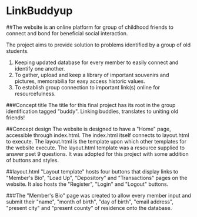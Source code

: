 # LinkBuddyup

##The website is an online platform for group of childhood friends to connect and bond for beneficial social interaction.

The project aims to provide solution to problems identified by a group of old students.
1. Keeping updated database for every member to easily connect and identify one another.
2. To gather, upload and keep a library of important souvenirs and pictures, memorabilia for easy access historic values.
3. To establish group connection to important link(s) online for resourcefulness.

###Concept title
The title for this final project has its root in the group identification tagged "buddy". Linking buddies, translates to uniting old friends!

##Concept design
The website is designed to have a "Home" page, accessible through index.html. The index.html itself connects to layout.html to execute. 
The layout.html is the template upon which other templates for the website execute. The layout.html template was a resource supplied to answer pset 9 questions. It was adopted for this project with some addition of buttons and styles. 

##layout.html
"Layout template" hosts four buttons that display links to "Member's Bio", "Load Up", "Depository" and "Transactions" pages on the website.
It also hosts the "Register", "Login" and "Logout" buttons. 

###The "Member's Bio" page was created to allow every member input and submit their "name", "month of birth", "day of birth", "email address", "present city" and "present county" of residence onto the database.

